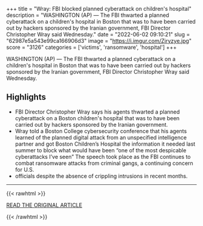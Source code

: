 +++
title = "Wray: FBI blocked planned cyberattack on children's hospital"
description = "WASHINGTON (AP) — The FBI thwarted a planned cyberattack on a children's hospital in Boston that was to have been carried out by hackers sponsored by the Iranian government, FBI Director Christopher Wray  said Wednesday."
date = "2022-06-02 09:10:21"
slug = "62987e5a543e99ca166906d3"
image = "https://i.imgur.com/Zjryzye.jpg"
score = "3126"
categories = ['victims', 'ransomware', 'hospital']
+++

WASHINGTON (AP) — The FBI thwarted a planned cyberattack on a children's hospital in Boston that was to have been carried out by hackers sponsored by the Iranian government, FBI Director Christopher Wray  said Wednesday.

## Highlights

- FBI Director Christopher Wray says his agents thwarted a planned cyberattack on a Boston children's hospital that was to have been carried out by hackers sponsored by the Iranian government.
- Wray told a Boston College cybersecurity conference that his agents learned of the planned digital attack from an unspecified intelligence partner and got Boston Children’s Hospital the information it needed last summer to block what would have been “one of the most despicable cyberattacks I’ve seen” The speech took place as the FBI continues to combat ransomware attacks from criminal gangs, a continuing concern for U.S.
- officials despite the absence of crippling intrusions in recent months.

---

{{< rawhtml >}}
  <p class="article-category">
    <a target="_blank" href="https://apnews.com/article/russia-ukraine-technology-health-middle-east-e4f8e7145e4b4447a331d4b0cc5a5bd3">READ THE ORIGINAL ARTICLE</a>
  </p>
{{< /rawhtml >}}
